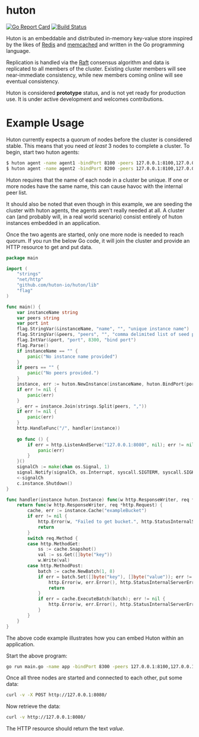 # huton
[![Go Report Card](https://goreportcard.com/badge/github.com/huton-io/huton)](https://goreportcard.com/report/github.com/huton-io/huton) [![Build Status](https://travis-ci.org/huton-io/huton.svg?branch=master)](https://travis-ci.org/huton-io/huton)

Huton is an embeddable and distributed in-memory key-value store inspired by the likes of [Redis](https://redis.io/) and [memcached](https://memcached.org/) and written in the Go programming language.

Replication is handled via the [Raft](https://raft.github.io/) consensus algorithm and data is replicated to all members of the cluster. Existing cluster members will see near-immediate consistency, while new members coming online will see eventual consistency.

Huton is considered **prototype** status, and is not yet ready for production use. It is under active development and welcomes contributions.

# Example Usage
Huton currently expects a quorum of nodes before the cluster is considered stable. This means that you need _at least_ 3 nodes to complete a cluster.
To begin, start two huton agents:
```bash
$ huton agent -name agent1 -bindPort 8100 -peers 127.0.0.1:8100,127.0.0.1:8200 -expect 3
$ huton agent -name agent2 -bindPort 8200 -peers 127.0.0.1:8100,127.0.0.1:8200 -expect 3
```
Huton requires that the name of each node in a cluster be unique. If one or more nodes have the same name, this can cause havoc with the internal peer list.

It should also be noted that even though in this example, we are seeding the cluster with huton agents, the agents aren't really needed at all. A cluster can (and probably will, in a real world scenario) consist entirely of huton instances embedded in an application.

Once the two agents are started, only one more node is needed to reach quorum. If you run the below Go code, it will join the cluster and provide an HTTP resource to get and put data.
```go
package main

import (
	"strings"
	"net/http"
	"github.com/huton-io/huton/lib"
	"flag"
)

func main() {
	var instanceName string
	var peers string
	var port int
	flag.StringVar(&instanceName, "name", "", "unique instance name")
	flag.StringVar(&peers, "peers", "", "comma delimited list of seed peers")
	flag.IntVar(&port, "port", 8300, "bind port")
	flag.Parse()
	if instanceName == "" {
		panic("No instance name provided")
	}
	if peers == "" {
		panic("No peers provided.")
	}
	instance, err := huton.NewInstance(instanceName, huton.BindPort(port), huton.BootstrapExpect(3))
	if err != nil {
		panic(err)
	}
	_, err = instance.Join(strings.Split(peers, ","))
	if err != nil {
		panic(err)
	}
	http.HandleFunc("/", handler(instance))
	
	go func () {
		if err = http.ListenAndServe("127.0.0.1:8080", nil); err != nil {
			panic(err)
		}
	}()
	signalCh := make(chan os.Signal, 1)
	signal.Notify(signalCh, os.Interrupt, syscall.SIGTERM, syscall.SIGKILL)
	<-signalCh
	c.instance.Shutdown()
}

func handler(instance huton.Instance) func(w http.ResponseWriter, req *http.Request) {
	return func(w http.ResponseWriter, req *http.Request) {
		cache, err := instance.Cache("exampleBucket")
		if err != nil {
			http.Error(w, "Failed to get bucket.", http.StatusInternalServerError)
			return
		}
		switch req.Method {
		case http.MethodGet:
			ss := cache.Snapshot()
			val := ss.Get([]byte("key"))
			w.Write(val)
		case http.MethodPost:
			batch := cache.NewBatch(1, 8)
			if err = batch.Set([]byte("key"), []byte("value")); err != nil {
				http.Error(w, err.Error(), http.StatusInternalServerError)
				return
			}
			if err = cache.ExecuteBatch(batch); err != nil {
				http.Error(w, err.Error(), http.StatusInternalServerError)
			}
		}
	}
}

```
The above code example illustrates how you can embed Huton within an application.

Start the above program:
```bash
go run main.go -name app -bindPort 8300 -peers 127.0.0.1:8100,127.0.0.1:8200
```

Once all three nodes are started and connected to each other, put some data:
```bash
curl -v -X POST http://127.0.0.1:8080/
```
Now retrieve the data:
```bash
curl -v http://127.0.0.1:8080/
```
The HTTP resource should return the text _value_.

